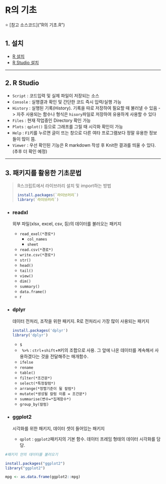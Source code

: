 # R의 기초

:star: [참고 소스코드]("R의 기초.R")

## 1. 설치

* [R 설치](https://cran.r-project.org/)
* [R Studio 설치](https://rstudio.com/)



---

## 2. R Studio

- `Script` : 코드입력 및 실제 파일이 저장되는 소스
- `Console` : 실행결과 확인 및 간단한 코드 즉시 입력/실행 가능
- `History` : 실행된 기록(History). 기록을 따로 저장하여 필요할 때 불러낼 수 있음 -> 자주 사용되는 함수나 형식은 `hisory`파일로 저장하여 유용하게 사용할 수 있다
- `Files` : 현재 작업중인 Directory 확인 가능
- `Plots` : `qplot()` 등으로 그래프를 그릴 때 시각화 확인이 가능
- `Help` : `F1`키를 누르면 글이 뜨는 창으로 다른 여타 프로그램보다 정말 유용한 정보들이 많이 뜸.
- `Viewer` : 우선 확인된 기능은 R markdown 작성 후  Knit한 결과를 띄울 수 있다. (추후 더 확인 예정)



---

## 3. 패키지를 활용한 기초문법

> R스크립트에서 라이브러리 설치 및 import하는 방법
>
> ```R
> install.packages(`라이브러리`)
> library(`라이브러리`)
> ```

- ### readxl

  외부 파일(xlsx, excel, csv, 등)의 데이터를 불러오는 패키지

  - `read_exel(*경로*)`
    - `col_names`
    - `sheet`
  - `read.csv(*경로*)`
  - `write.csv(*경로*)`
  - `str()`
  - `head()`
  - `tail()`
  - `view()`
  - `dim()`
  - `summary()`
  - `data.frame()`
  - r

- ### dplyr

  데이터 전처리, 조작을 위한 패키지. R로 전처리시 가장 많이 사용되는 패키지

  ```R
  install.packages('dplyr') 
  library('dplyr')
  ```

  - `$`
  - ` %>%` :   `ctrl`+`shift`+`M`키의 조합으로 사용. 그 앞에 나온 데이터를 계속해서 사용하겠다는 것을 전달해주는 매개함수.
  - `ifelse`
  - `rename`
  - `table()`
  - `filter(*조건문*)`
  - `select(*특정칼럼*)`
  - `arrange(*정렬기준이 될 칼럼*)`
  - `mutate(*생성될 칼럼 이름 = 조건문*)`
  - `summarise(변수=*집계함수*)`
  - `group_by(칼럼)`

- ### ggplot2

   시각화를 위한 패키지, 데이터 셋이 들어있는 패키지

  - `qplot` : `ggplot2`패키지의 기본 함수. 데이터 프레임 형태의 데이터 시각화를 담당. 

```R
#패키지 안의 데이터를 불러오기

install.packages("ggplot2")
library("ggplot2")

mpg <- as.data.frame(ggplot2::mpg)
```

​	
